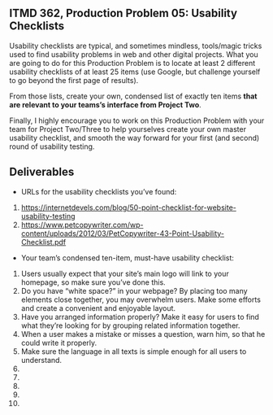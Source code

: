 ## ITMD 362, Production Problem 05: Usability Checklists

Usability checklists are typical, and sometimes mindless, tools/magic tricks used to find usability
problems in web and other digital projects. What you are going to do for this Production Problem is
to locate at least 2 different usability checklists of at least 25 items (use Google, but challenge
yourself to go beyond the first page of results).

From those lists, create your own, condensed list of exactly ten items **that are relevant to your
teams’s interface from Project Two**.

Finally, I highly encourage you to work on this Production Problem with your team for Project
Two/Three to help yourselves create your own master usability checklist, and smooth the way forward
for your first (and second) round of usability testing.

## Deliverables

* URLs for the usability checklists you’ve found:

1. https://internetdevels.com/blog/50-point-checklist-for-website-usability-testing
2. https://www.petcopywriter.com/wp-content/uploads/2012/03/PetCopywriter-43-Point-Usability-Checklist.pdf

* Your team’s condensed ten-item, must-have usability checklist:

1. Users usually expect that your site’s main logo will link to your homepage, so make sure you’ve done this.
2. Do you have “white space?” in your webpage? By placing too many elements close together, you may overwhelm users. Make some efforts and create a convenient and enjoyable layout.
3. Have you arranged information properly? Make it easy for users to find what they’re looking for by grouping related information together.
4. When a user makes a mistake or misses a question, warn him, so that he could write it properly.
5. Make sure the language in all texts is simple enough for all users to understand.
6.
7.
8.
9.
10.
